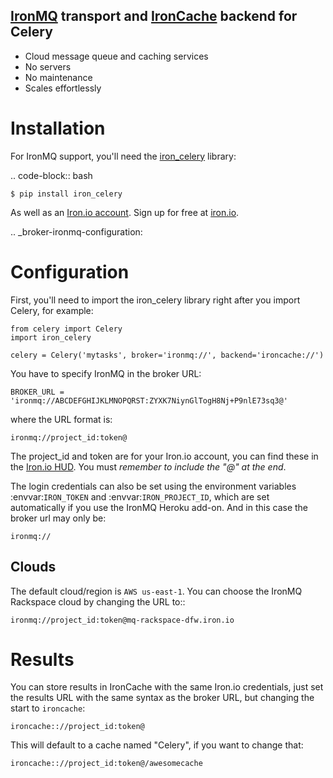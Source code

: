 ## [IronMQ](http://iron.io/mq) transport and [IronCache](http://iron.io/cache) backend for Celery

- Cloud message queue and caching services
- No servers
- No maintenance
- Scales effortlessly

Installation
============

For IronMQ support, you'll need the [iron_celery](http://github.com/iron-io/iron_celery) library:

.. code-block:: bash

    $ pip install iron_celery

As well as an [Iron.io account](http://www.iron.io). Sign up for free at [iron.io](http://www.iron.io).

.. _broker-ironmq-configuration:

Configuration
=============

First, you'll need to import the iron_celery library right after you import Celery, for example:

    from celery import Celery
    import iron_celery

    celery = Celery('mytasks', broker='ironmq://', backend='ironcache://')

You have to specify IronMQ in the broker URL:

    BROKER_URL = 'ironmq://ABCDEFGHIJKLMNOPQRST:ZYXK7NiynGlTogH8Nj+P9nlE73sq3@'

where the URL format is:

    ironmq://project_id:token@

The project_id and token are for your Iron.io account, you can find these in the [Iron.io HUD](http://hud.iron.io).
You must *remember to include the "@" at the end*.

The login credentials can also be set using the environment variables
:envvar:`IRON_TOKEN` and :envvar:`IRON_PROJECT_ID`, which are set automatically if you use the IronMQ Heroku add-on.
And in this case the broker url may only be:

    ironmq://

Clouds
-----

The default cloud/region is `AWS us-east-1`. You can choose the IronMQ Rackspace cloud by changing the URL to::

    ironmq://project_id:token@mq-rackspace-dfw.iron.io

Results
======

You can store results in IronCache with the same Iron.io credentials, just set the results URL with the same syntax
as the broker URL, but changing the start to `ironcache`:

    ironcache:://project_id:token@

This will default to a cache named "Celery", if you want to change that:

    ironcache:://project_id:token@/awesomecache
